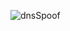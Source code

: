 ![dnsSpoof](https://user-images.githubusercontent.com/84729141/171873301-19ffafea-1a47-4356-98b0-babaaf1f509e.png)
